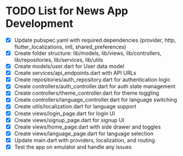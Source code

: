 # TODO List for News App Development

- [x] Update pubspec.yaml with required dependencies (provider, http, flutter_localizations, intl, shared_preferences)
- [x] Create folder structure: lib/models, lib/views, lib/controllers, lib/repositories, lib/services, lib/utils
- [x] Create models/user.dart for User data model
- [x] Create services/api_endpoints.dart with API URLs
- [x] Create repositories/auth_repository.dart for authentication logic
- [x] Create controllers/auth_controller.dart for auth state management
- [x] Create controllers/theme_controller.dart for theme toggling
- [x] Create controllers/language_controller.dart for language switching
- [x] Create utils/localization.dart for language support
- [x] Create views/login_page.dart for login UI
- [x] Create views/signup_page.dart for signup UI
- [x] Create views/home_page.dart with side drawer and toggles
- [x] Create views/language_page.dart for language selection
- [x] Update main.dart with providers, localization, and routing
- [x] Test the app on emulator and handle any issues
